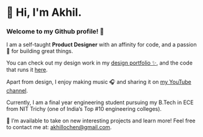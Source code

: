 # 👋 Hi, I'm Akhil.

### Welcome to my Github profile! 🎉

I am a self-taught **Product Designer** with an affinity for code, and a passion 💙 for building great things.

You can check out my design work in my [design portfolio ✨](https://akhillochen.github.io/product-design-portfolio/website/), and the code that runs it [here](https://github.com/akhillochen/product-design-portfolio).

Apart from design, I enjoy making music 🎧 and sharing it on [my YouTube channel](https://www.youtube.com/channel/UCSUV_YG21xg3sweRfzR6cZQ).

Currently, I am a final year engineering student pursuing my B.Tech in ECE from NIT Trichy (one of India’s Top #10 engineering colleges).

🚀 I’m available to take on new interesting projects and learn more! Feel free to contact me at: [akhillochen@gmail.com](mailto:akhillochen@gmail.com).
